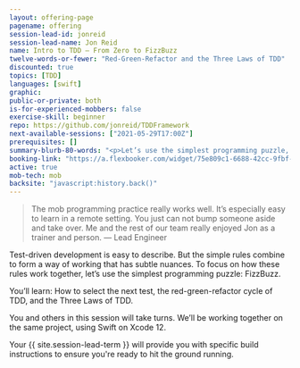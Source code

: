 ```yaml
---
layout: offering-page
pagename: offering
session-lead-id: jonreid
session-lead-name: Jon Reid
name: Intro to TDD — From Zero to FizzBuzz
twelve-words-or-fewer: "Red-Green-Refactor and the Three Laws of TDD"
discounted: true
topics: [TDD]
languages: [swift]
graphic: 
public-or-private: both
is-for-experienced-mobbers: false
exercise-skill: beginner
repo: https://github.com/jonreid/TDDFramework
next-available-sessions: ["2021-05-29T17:00Z"]
prerequisites: []
summary-blurb-80-words: "<p>Let’s use the simplest programming puzzle, FizzBuzz, to learn the fundamentals of test-driven development. By simplifying the problem, we can concentrate on the nuances of what goes into TDD. You’ll experience the Red-Green-Refactor cycle, and the Three Laws of TDD.</p>"
booking-link: "https://a.flexbooker.com/widget/75e809c1-6688-42cc-9fbf-77b001c15991?serviceIds=42046"
active: true
mob-tech: mob
backsite: "javascript:history.back()"
---
```

<blockquote>The mob programming practice really works well. It’s especially easy to learn in a remote setting. You just can not bump someone aside and take over. Me and the rest of our team really enjoyed Jon as a trainer and person. — Lead Engineer</blockquote>

Test-driven development is easy to describe. But the simple rules combine to form a way of working that has subtle nuances. To focus on how these rules work together, let’s use the simplest programming puzzle: FizzBuzz.

You’ll learn: How to select the next test, the red-green-refactor cycle of TDD, and the Three Laws of TDD.

You and others in this session will take turns. We’ll be working together on the same project, using Swift on Xcode 12.

Your {{ site.session-lead-term }} will provide you with specific build instructions to ensure you're ready to 
hit the ground running.